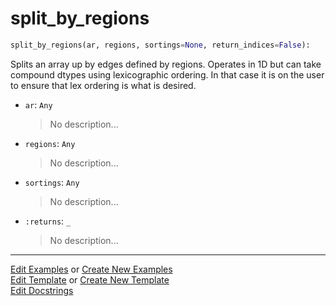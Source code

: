 # <a id="McUtils.Numputils.SetOps.split_by_regions">split_by_regions</a>

```python
split_by_regions(ar, regions, sortings=None, return_indices=False): 
```
Splits an array up by edges defined by regions.
    Operates in 1D but can take compound dtypes using lexicographic
    ordering.
    In that case it is on the user to ensure that lex ordering is what is desired.
- `ar`: `Any`
    >No description...
- `regions`: `Any`
    >No description...
- `sortings`: `Any`
    >No description...
- `:returns`: `_`
    >No description... 




___

[Edit Examples](https://github.com/McCoyGroup/McUtils/edit/edit/ci/examples/McUtils/Numputils/SetOps/split_by_regions.md) or 
[Create New Examples](https://github.com/McCoyGroup/McUtils/new/edit/?filename=ci/examples/McUtils/Numputils/SetOps/split_by_regions.md) <br/>
[Edit Template](https://github.com/McCoyGroup/McUtils/edit/edit/ci/docs/McUtils/Numputils/SetOps/split_by_regions.md) or 
[Create New Template](https://github.com/McCoyGroup/McUtils/new/edit/?filename=ci/docs/templates/McUtils/Numputils/SetOps/split_by_regions.md) <br/>
[Edit Docstrings](https://github.com/McCoyGroup/McUtils/edit/edit/McUtils/Numputils/SetOps.py?message=Update%20Docs)